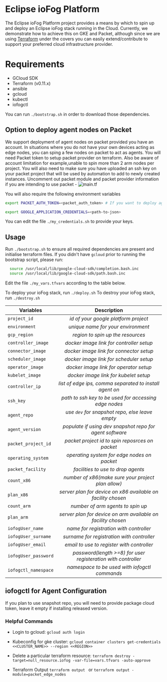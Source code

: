 # Eclipse ioFog Platform

The Eclipse ioFog Platform project provides a means by which to spin up and deploy an Eclipse ioFog stack running
in the Cloud. Currently, we demonstrate how to achieve this on GKE and Packet, although since we are using 
[Terraform](https://www.terraform.io/) under the covers you can easily extend/contribute to support your preferred 
cloud infrastructure provider.

# Requirements

* GCloud SDK 
* Terraform (v0.11.x)
* ansible
* gcloud
* kubectl
* iofogctl

You can run `./bootstrap.sh` in order to download those dependencies.

## Option to deploy agent nodes on Packet
We support deployment of agent nodes on packet provided you have an account. In situations where you do not have your own devices acting as edge nodes, you can sping a few nodes on packet to act as agents. You will need Packet token to setup packet provider on terraform. Also be aware of account limitation for example,unable to spin more than 2 arm nodes per project. 
You will also need to make sure you have uploaded an ssh key on your packet project that will be used by automation to add to newly created instances. 
Uncomment out packet module and packet provider information if you are intending to use packet - ![main.tf](infrastructure/environments_gke/user/main.tf)

You will also require the following environment variables
```sh
export PACKET_AUTH_TOKEN=<packet_auth_token> # If you want to deploy agents on Packet

export GOOGLE_APPLICATION_CREDENTIALS=<path-to-json>
```
You can edit the file `./my_credentials.sh` to provide your keys.

## Usage

Run `./bootstrap.sh` to ensure all required dependencies are present and initialise terraform files.
If you didn't have `gcloud` prior to running the bootstrap script, please run:
```sh
  source /usr/local/lib/google-cloud-sdk/completion.bash.inc
  source /usr/local/lib/google-cloud-sdk/path.bash.inc
```

Edit the file `./my_vars.tfvars` according to the table below.

To deploy your ioFog stack, run `./deploy.sh`
To destroy your ioFog stack, run `./destroy.sh`

| Variables              | Description                                                  |
| -----------------------|:------------------------------------------------------------:|
| `project_id`           | *id of your google platform project*                         |
| `environment`          | *unique name for your environment*                           |
| `gcp_region`           | *region to spin up the resources*                            |
| `controller_image`     | *docker image link for controller setup*                     |
| `connector_image`      | *docker image link for connector setup*                      |
| `scheduler_image`      | *docker image link for scheduler setup*                      |
| `operator_image`       | *docker image link for operator setup*                       |
| `kubelet_image`        | *docker image link for kubelet setup*                        |
| `controller_ip`        | *list of edge ips, comma separated to install agent on*      |
| `ssh_key`              | *path to ssh key to be used for accessing edge nodes*        |
| `agent_repo`           | *use `dev` for snapshot repo, else leave empty*              |
| `agent_version`        | *populate if using dev snapshot repo for agent software*     |
| `packet_project_id`    | *packet project id to spin reposrces on packet*              |
| `operating_system`     | *operating system for edge nodes on packet*                  |
| `packet_facility`      | *facilities to use to drop agents*                           |
| `count_x86`            | *number of x86(make sure your project plan allow)*           |
| `plan_x86`             | *server plan for device on x86 available on facility chosen* |
| `count_arm`            | *number of arm sgents to spin up*                            |
| `plan_arm`             | *server plan for device on arm available on facility chosen* |
| `iofogUser_name`       | *name for registration with controller*                      |
| `iofogUser_surname`    | *surname for registration with controller*                   |
| `iofogUser_email`      | *email to use to register with controller*                   |
| `iofogUser_password`   | *password(length >=8) for user registeration with controller*|
| `iofogctl_namespace`   | *namespace to be used with iofogctl commands*                |
    
## iofogctl for Agent Configuration

If you plan to use snapshot repo, you will need to provide package cloud token, leave it empty if installing released version. 

### Helpful Commands

- Login to gcloud: `gcloud auth login`

- Kubeconfig for gke cluster: `gcloud container clusters get-credentials <<CLUSTER_NAME>> --region <<REGION>>`

- Delete a particular terraform resource: `terraform destroy -target=null_resource.iofog -var-file=vars.tfvars -auto-approve`

- Terraform Output `terraform output ` or `terraform output -module=packet_edge_nodes`